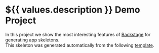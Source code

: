# ${{ values.description }} Demo Project 

In this project we show the most interesting features of [Backstage](https://backstage.io/) for generating app skeletons. \
This skeleton was generated automatically from the following [template](https://github.com/d1-cnoe/backstage-templates/blob/master/templates/spring-boot-basic/template.yaml).
